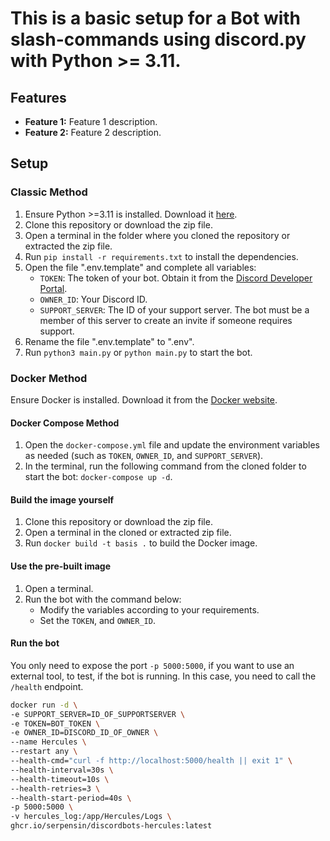 # This is a basic setup for a Bot with slash-commands using discord.py with Python >= 3.11.


## Features

- **Feature 1:** Feature 1 description.
- **Feature 2:** Feature 2 description.

## Setup

### Classic Method

1. Ensure Python >=3.11 is installed. Download it [here](https://www.python.org/downloads/).
2. Clone this repository or download the zip file.
3. Open a terminal in the folder where you cloned the repository or extracted the zip file.
4. Run `pip install -r requirements.txt` to install the dependencies.
5. Open the file ".env.template" and complete all variables:
   - `TOKEN`: The token of your bot. Obtain it from the [Discord Developer Portal](https://discord.com/developers/applications).
   - `OWNER_ID`: Your Discord ID.
   - `SUPPORT_SERVER`: The ID of your support server. The bot must be a member of this server to create an invite if someone requires support.
6. Rename the file ".env.template" to ".env".
7. Run `python3 main.py` or `python main.py` to start the bot.

### Docker Method
Ensure Docker is installed. Download it from the [Docker website](https://docs.docker.com/get-docker/).

#### Docker Compose Method

1. Open the `docker-compose.yml` file and update the environment variables as needed (such as `TOKEN`, `OWNER_ID`, and `SUPPORT_SERVER`).
2. In the terminal, run the following command from the cloned folder to start the bot: `docker-compose up -d`.

#### Build the image yourself

1. Clone this repository or download the zip file.
2. Open a terminal in the cloned or extracted zip file.
2. Run `docker build -t basis .` to build the Docker image.

#### Use the pre-built image

1. Open a terminal.
2. Run the bot with the command below:
   - Modify the variables according to your requirements.
   - Set the `TOKEN`, and `OWNER_ID`.

#### Run the bot
You only need to expose the port `-p 5000:5000`, if you want to use an external tool, to test, if the bot is running.
In this case, you need to call the `/health` endpoint.
```bash
docker run -d \
-e SUPPORT_SERVER=ID_OF_SUPPORTSERVER \
-e TOKEN=BOT_TOKEN \
-e OWNER_ID=DISCORD_ID_OF_OWNER \
--name Hercules \
--restart any \
--health-cmd="curl -f http://localhost:5000/health || exit 1" \
--health-interval=30s \
--health-timeout=10s \
--health-retries=3 \
--health-start-period=40s \
-p 5000:5000 \
-v hercules_log:/app/Hercules/Logs \
ghcr.io/serpensin/discordbots-hercules:latest
```
